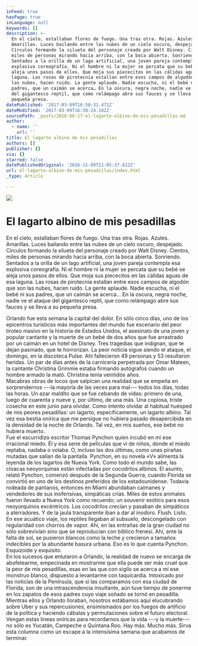 ```yaml
---
inFeed: true
hasPage: true
inLanguage: null
keywords: []
description: >-
  En el cielo, estallaban flores de fuego. Una tras otra. Rojas. Azules.
  Amarillas. Luces bailando entre las nubes de un cielo oscuro, despejado.
  Círculos formando la silueta del personaje creado por Walt Disney. Cientos,
  miles de personas mirando hacia arriba, con la boca abierta. Sonriendo.
  Sentados a la orilla de un lago artificial, una joven pareja contempla esa
  explosiva coreografía. Ni el hombre ni la mujer se percata que su bebé se
  aleja unos pasos de ellos. Que moja sus piececitos en las cálidas aguas de esa
  laguna. Las rosas de pirotecnia estallan entre esos campos de algodón que son
  las nubes, hacen ruido. La gente aplaude. Nadie escucha, ni el bebé ni sus
  padres, que un caimán se acerca… En la oscura, negra noche, nadie ve el ataque
  del gigantesco reptil, que como relámpago abre sus fauces y se lleva a su
  pequeña presa.
datePublished: '2017-03-09T16:50:31.471Z'
dateModified: '2017-03-09T16:50:24.102Z'
sourcePath: _posts/2016-06-17-el-lagarto-albino-de-mis-pesadillas.md
author:
  - name: ''
    url: ''
title: El lagarto albino de mis pesadillas
authors: []
publisher: {}
via: {}
starred: false
datePublishedOriginal: '2016-11-09T21:05:37.812Z'
url: el-lagarto-albino-de-mis-pesadillas/index.html
_type: Article

---
```

![](https://imgflo.herokuapp.com/graph/vahj1ThiexotieMo/d9f8565d2b287038df01eae9a44cf300/croprotate.jpg?cropheight=289&cropwidth=1232&degrees=0&input=https%3A%2F%2Fthe-grid-user-content.s3-us-west-2.amazonaws.com%2F6f2d8732-e9b6-41b8-9223-c7a7ebd5634d.jpg&x=0&y=0)

# El lagarto albino de mis pesadillas

En el cielo, estallaban flores de fuego. Una tras otra. Rojas. Azules. Amarillas. Luces bailando entre las nubes de un cielo oscuro, despejado. Círculos formando la silueta del personaje creado por Walt Disney. Cientos, miles de personas mirando hacia arriba, con la boca abierta. Sonriendo. Sentados a la orilla de un lago artificial, una joven pareja contempla esa explosiva coreografía. Ni el hombre ni la mujer se percata que su bebé se aleja unos pasos de ellos. Que moja sus piececitos en las cálidas aguas de esa laguna. Las rosas de pirotecnia estallan entre esos campos de algodón que son las nubes, hacen ruido. La gente aplaude. Nadie escucha, ni el bebé ni sus padres, que un caimán se acerca... En la oscura, negra noche, nadie ve el ataque del gigantesco reptil, que como relámpago abre sus fauces y se lleva a su pequeña presa.

Orlando fue esta semana la capital del dolor. En sólo cinco días, uno de los epicentros turísticos más importantes del mundo fue escenario del peor tiroteo masivo en la historia de Estados Unidos, el asesinato de una joven y popular cantante y la muerte de un bebé de dos años que fue arrastrado por un caimán en un hotel de Disney. Tres tragedias que indignan, que te dejan pasmado, que te horrorizan. La peor noticia sigue siendo el ataque, el domingo, en la discoteca Pulse. Ahí fallecieron 49 personas y 53 resultaron heridas. Un par de días antes de la carnicería perpetrada por Omar Mateen, la cantante Christina Grimmie estaba firmando autógrafos cuando un hombre armado la mató. Christina tenía veintidós años.  
Macabras obras de locos que salpican una realidad que se empeña en sorprendernos ---la mayoría de las veces para mal--- todos los días, todas las horas. Un azar maldito que se fue cebando de vidas: primero de una, luego de cuarenta y nueve y, por último, de una más. Una copiosa, triste cosecha en este junio para olvidar. Como intento olvidar al habitual huésped de mis peores pesadillas: un lagarto; específicamente, un lagarto albino. Tal vez esa bestia onírica que me persigue no hubiera pasado desapercibida en la densidad de la noche de Orlando. Tal vez, en mis sueños, ese bebé no hubiera muerto.   
Fue el escurridizo escritor Thomas Pynchon quien incubó en mí ese irracional miedo. Él y esa serie de películas que vi de niños, donde el miedo reptaba, nadaba o volaba. O, incluso las dos últimas, como unas pirañas mutadas que salían de la pantalla. Pynchon, en su novela «V» alimenta la leyenda de los lagartos de Nueva York. Como todo el mundo sabe, las cloacas neoyorquinas están infectadas por cocodrilos albinos. El asunto, relató Pynchon, comenzó después de la Segunda Guerra, cuando Florida se convirtió en uno de los destinos preferidos de los estadounidense. Todavía rodeada de pantanos, entonces en Miami abundaban caimanes y vendedores de sus inofensivas, simpáticas crías. Miles de estos animales fueron llevado a Nueva York como recuerdo; un souvenir exótico para esos neoyorquinos excéntricos. Los cocodrilos crecían y pasaban de simpáticos a aterradores. Y de la jaula transparente iban a dar al inodoro. Flush. Listo. En ese acuático viaje, los reptiles llegaban al subsuelo, descongelado con regularidad con chorros de vapor. Ahí, en las entrañas de la gran ciudad no sólo sobrevivían sino que se reproducían con bíblico frenesí. Ahí, ante la falta de sol, se pusieron blancos como la leche y crecieron a tamaños indecibles por la abundante basura urbana. Eso es lo que cuenta Pynchon. Esquizoide y exquisito.   
En los sucesos que enlutaron a Orlando, la realidad de nuevo se encarga de abofetearme, empecinada en mostrarme que ella puede ser más cruel que la peor de mis pesadillas, esas en las que con sigilo se acerca a mí ese monstruo blanco, dispuesto a levantarme con taquicardia. Intoxicado por las noticias de la Península, que si las comparamos con esa ciudad de Florida, son de una intrascendencia insultante, aún tuve tiempo de ponerme en los zapatos de esos padres cuyo viaje soñado se tornó en pesadilla. Mientras ellos y Orlando lloraban, nosotros estábamos aquí elucubrando sobre Uber y sus repercusiones, ensimismados por los fuegos de artificio de la política y haciendo cábalas y permutaciones sobre el futuro electoral. Vengan estas líneas oníricas para recordarnos que la vida ---y la muerte--- no sólo es Yucatán, Campeche o Quintana Roo. Hay más. Mucho más. Sirva esta columna como un escape a la intensísima semana que acabamos de terminar.